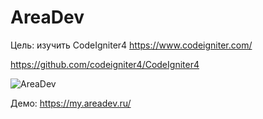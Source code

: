 # AreaDev

Цель: изучить CodeIgniter4
https://www.codeigniter.com/

https://github.com/codeigniter4/CodeIgniter4


![AreaDev](https://areadev.ru/upload/blogs/2021/db7458bfecbf9ab6f79b65a3adadc720.jpg)

Демо: https://my.areadev.ru/
